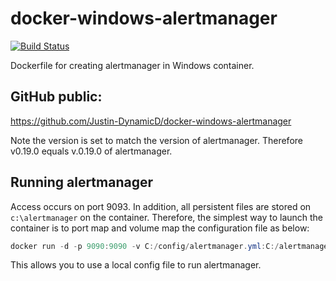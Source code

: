 # docker-windows-alertmanager

[![Build Status](https://dev.azure.com/Justin-DynamicD/GitHubPipelines/_apis/build/status/Justin-DynamicD.docker-windows-alertmanager?branchName=master)](https://dev.azure.com/Justin-DynamicD/GitHubPipelines/_build/latest?definitionId=5&branchName=master)

Dockerfile for creating alertmanager in Windows container.

## GitHub public:
https://github.com/Justin-DynamicD/docker-windows-alertmanager

Note the version is set to match the version of alertmanager.  Therefore v0.19.0 equals v.0.19.0 of alertmanager.

## Running alertmanager

Access occurs on port 9093. In addition, all persistent files are stored on `c:\alertmanager` on the container. Therefore, the simplest way to launch the container is to port map and volume map the configuration file as below:

```powershell
docker run -d -p 9090:9090 -v C:/config/alertmanager.yml:C:/alertmanager/alertmanager.yml --name dynamicd/winalertmanager:v0.19.0
```

This allows you to use a local config file to run alertmanager.
